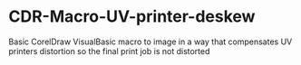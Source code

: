 # CDR-Macro-UV-printer-deskew
Basic CorelDraw VisualBasic macro to image in a way that compensates UV printers distortion so the final print job is not distorted
